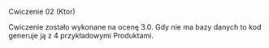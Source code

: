 Cwiczenie 02 (Ktor)

Cwiczenie zostało wykonane na ocenę 3.0.
Gdy nie ma bazy danych to kod generuje ją z 4 przykładowymi Produktami.
